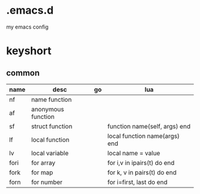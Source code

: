 # .emacs.d
my emacs config

# keyshort
## common

name|desc| go | lua|
----|-----|----|----|
nf | name function|||
af | anonymous function|||
sf | struct function||function name(self, args) end|
lf | local function||local function name(args) end|
lv | local variable||local name = value|
fori | for array | | for i,v in ipairs(t) do end|
fork | for map | | for k, v in pairs(t) do end|
forn | for number | |for i=first, last do end |
